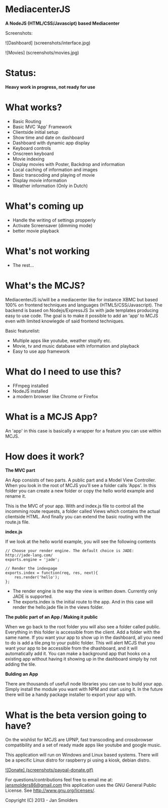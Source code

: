 MediacenterJS
=============

__A NodeJS (HTML/CSS/Javascipt) based Mediacenter__

Screenshots: 

![Dashboard] (screenshots/interface.jpg)

![Movies] (screenshots/movies.jpg)

Status: 
=======

__Heavy work in progress, not ready for use__
		
What works?
===========

* Basic Routing
* Basic MVC 'App' Framework
* Clientside initial setup
* Show time and date on dashboard
* Dashboard with dynamic app display
* Keyboard controls
* Onscreen keyboard
* Movie indexing
* Display movies with Poster, Backdrop and information 
* Local caching of information and images
* Basic transcoding and playing of movie
* Display movie information
* Weather information (Only in Dutch)

What's coming up
=================

* Handle the writing of settings propperly
* Activate Screensaver (dimming mode)
* better movie playback

What's not working
==================

* The rest...

What's the MCJS?
=========================

MediacenterJS is/will be a mediacenter like for instance XBMC but based 100% on frontend techniques and languages (HTML5/CSS/Javascript).
The backend is based on Nodejs/ExpressJS 3x with jade templates producing easy to use code. 
The goal is to make it possible to add an 'app' to MCJS even with limited knowlegde of said frontend techniques. 

Basic featurelist:

* Multiple apps like youtube, weather stopify etc.
* Movie, tv and music database with information and playback
* Easy to use app framework

What do I need to use this? 
==========================

* FFmpeg installed
* NodeJS installed
* a modern browser like Chrome or Firefox

What is a MCJS App? 
=======================

An 'app' in this case is basically a wrapper for a feature you can use within MCJS.

How does it work?
=================

__The MVC part__

An App consists of two parts. A public part and a Model View Controller. When you look in the root of MCJS you'll see a folder calls 'Apps'. 
In this folder you can create a new folder or copy the hello world example and rename it.

This is the MVC of your app. With and index.js file to control all the incomming route requests, a folder called Views which contains the actual clientside HTML. 
And finally you can extend the basic routing with the route.js file.

__index.js__

If we look at the hello world example, you will see the following contents

	// Choose your render engine. The default choice is JADE:  http://jade-lang.com/
	exports.engine = 'jade';

	// Render the indexpage
	exports.index = function(req, res, next){
		res.render('hello');
	};
	
* The render engine is the way the view is written down. Currently only JADE is supported.
* The exports.index is the initial route to the app. And in this case will render the hello.jade file in the views folder.

__The public part of an App / Making it public__

When we go back to the root folder you will also see a folder called public. Everything in this folder is accessible from the client. Add a folder with the same name. 
If you want your app to show up in the dashboard, all you need to do is add a tile.png to your public folder. This will alert MCJS that you want your app to be accessible from the dhashboard, and it will automatically add it.
You can make a background app that hooks on a existing app without having it showing up in the dashboard simply by not adding the tile.

__Bulding an App__

There are thousands of usefull node libraries you can use to build your app. Simply install the module you want with NPM and start using it. 
In the future there will be a handy package installer to export your app with. 

What is the beta version going to have?
=======================================

On the wishlist for MCJS are UPNP, fast transcoding and crossbrowser compatibility and a set of ready made apps like youtube and google music.

This application will run on Windows and Linux based systems. 
There will be a specific Linux distro for raspberry pi using a kiosk, debian distro.

[![Donate] (screenshots/paypal-donate.gif)](https://www.paypal.com/cgi-bin/webscr?cmd=_s-xclick&hosted_button_id=DHV3M4SST8C5L)

For questions/contributions feel free to email me at: jansmolders86@gmail.com
this application uses the GNU General Public License. See <http://www.gnu.org/licenses/>.

Copyright (C) 2013 - Jan Smolders
